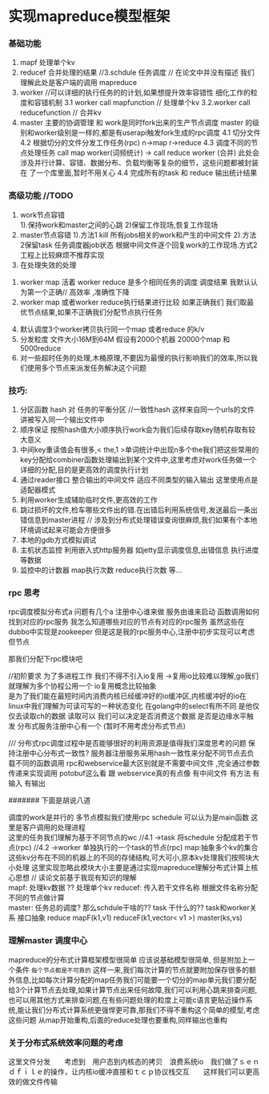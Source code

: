 # 实现mapreduce模型框架

### 基础功能

1. mapf     处理单个kv
2. reducef  合并处理的结果
//3.schdule  任务调度  // 在论文中并没有描述  我们理解此处是客户端的调用 mapreduce
3. worker //可以详细的执行任务的的计划,如果想提升效率容错性 细化工作的粒度和容错机制
3.1 worker  call mapfunction // 处理单个kv
3.2.worker call reducefunction // 合并kv
4. master  主要的协调管理  和 work是同时fork出来的生产节点调度
master 的级别和worker级别是一样的,都是有userapi触发fork生成的rpc调度
4.1 切分文件   
4.2 根据切分的文件分发工作任务(rpc)  n->map     r->reduce
4.3 调度不同的节点处理任务  call map worker(词频统计)  ->  call reduce worker (合并)
  此处会涉及并行计算、容错、数据分布、负载均衡等复杂的细节，这些问题都被封装在 了一个库里面,暂时不用关心
4.4 完成所有的task 和 reduce  输出统计结果


### 高级功能  //TODO
1. work节点容错   
  1).保持work和master之间的心跳
  2)保留工作现场,恢复工作现场
2. master节点容错
  1).方法1 kill 所有jobs相关的work和产生的中间文件
  2).方法2保留task 任务调度器job状态 根据中间文件逐个回复work的工作现场.方式2工程上比较麻烦不推荐实现
3. 在处理失效的处理
  1) worker map 活着 worker reduce 是多个相同任务的调度 调度结果 我默认认为第一个正确// 高效率 ,准确性下降
  2) worker map 或者worker reduce执行结果进行比较 如果正确我们 我们取最优节点结果,如果不正确我们分配节点执行任务
4. 默认调度3个worker拷贝执行同一个map 或者reduce 的k/v
5. 分发粒度  文件大小16M到64M 
假设有2000个机器  20000个map 和 5000reduce
6. 对一些超时任务的处理,木桶原理,不要因为最慢的执行影响我们的效率,所以我们使用多个节点来派发任务解决这个问题

### 技巧:
1. 分区函数
hash 对 任务的平衡分区  //一致性hash
这样来自同一个urls的文件讲被写入同一个输出文件中
2. 顺序保证
按照hash值大小顺序执行work会为我们后续存取key随机存取有较大意义
3. 中间key重读值会有很多,< the,1 >单词统计中出现n多个the我们把这些常用的key分配给combiner函数处理输出到某个文件中,这里考虑对work任务做一个详细的分配,目的是更高效的调度执行计划
4. 通过reader接口  整合输出的中间文件  适应不同类型的输入输出
这里使用点是适配器模式
5. 利用worker生成辅助临时文件,更高效的工作
6. 跳过损坏的文件,检车哪些文件出的错.在出错后利用系统信号,发送最后一条出错信息到master进程
// 涉及到分布式处理错误查询很麻烦,我们如果有个本地环境调试起来可能会方便很多
7. 本地的gdb方式模拟调试
8. 主机状态监控  利用嵌入式http服务器 如jetty显示调度信息,出错信息
执行进度等数据
9. 监控中的计数器  map执行次数  reduce执行次数 等...





### rpc 思考
rpc调度模拟分布式a
问题有几个a
注册中心谁来做
服务由谁来启动
函数调用如何找到对应的rpc服务
我怎么知道哪些对应的节点有对应的rpc服务
虽然这些在dubbo中实现是zookeeper
但是这是我的rpc服务中心,注册中初步实现可以考虑但节点

那我们分配下rpc模块吧

//初阶要求
为了多进程工作  我们不得不引入io复用 ->复用io比较难以理解,go我们就理解为多个协程公用一个
io复用概念比较抽象  
是为了我们能在最短时间内消费内核已经缓冲好的io缓冲区,内核缓冲好的io在linux中我们理解为可读可写的一种状态变化
在golang中的select有所不同 是他仅仅去读取ch的数据  读取可以 我们可以决定是否消费这个数据  是否是边缘水平触发
分布式服务注册中心有一个 (暂时不用考虑分布式节点) 



///
分布式rpc调度过程中是否能够很好的利用资源是值得我们深度思考的问题
保持注册中心分布式一致性?
服务器注册服务采用hash一致性来分配不同节点去负载不同的函数调用
rpc和webservice最大区别就是不需要中间文件 ,完全通过参数传递来实现调用
potobuf这么看 跟 webservice真的有点像   有中间文件 有方法 有输入 有输出





























####### 下面是胡说八道

调度的work是并行的
多节点模拟我们使用rpc
schedule  可以认为是main函数  这里是客户调用的处理进程  
这里的任务我们理解为基于不同节点的wc
//4.1 ->task  将schedule 分配成若干节点(rpc)
//4.2 ->worker  单独执行的一个task的节点(rpc)
map:抽象多个kv的集合  这些kv分布在不同的机器上的不同的存储结构,可大可小,原本kv处理我们按照块大小处理
这里实现忽略此模块大小主要是通过实现mapreduce理解分布式计算上核心思想
// 读论文前基于我现有知识的理解  
mapf:  处理kv数据   ??  处理单个kv
reducef:  传入若干文件名称   根据文件名称分配不同的节点做计算   
master:  任务总的调度?  那么schdule干啥的??
task 干什么的?? 
task和worker关系
接口抽象
reduce
mapF(k1,v1)
reduceF(k1,vector< v1 >)
master(ks,vs)



### 理解master 调度中心
mapreduce的分布式计算框架模型很简单
应该说基础模型很简单, 但是附加上一个条件 `每个节点都是不可靠的`
这样一来,我们每次计算的节点就要附加保存很多的额外信息,比如每次计算分配的map任务我们可能要一个切分的map单元我们要分配给3个计算节点去处理,如果计算节点出来任何故障,我们可以利用心跳来排查问题,也可以用其他方式来排查问题,在有些问题处理的粒度上可能c语言更贴近操作系统,能让我们分布式计算系统更强悍更可靠,那我们不得不重构这个简单的模型,考虑这些问题 从map开始重构,后面的reduce处理也要重构,同样输出也重构



### 关于分布式系统效率问题的考虑
这里文件分发　　考虑到　用户态到内核态的拷贝　浪费系统io　我们做了ｓｅｎｄｆｉｌｅ的操作，让内核io缓冲直接和ｔｃｐ协议栈交互　　这样我们可以更高效的做文件传输





